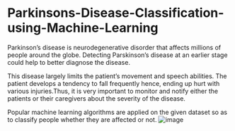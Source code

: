 # Parkinsons-Disease-Classification-using-Machine-Learning
Parkinson’s disease is neurodegenerative disorder that affects millions of people
around the globe. Detecting Parskinson’s disease at an earlier stage could help to better diagnose the disease.

This disease largely limits the patient’s movement and speech abilities. The patient develops a tendency to fall frequently hence, ending up hurt with various injuries.Thus, it is very important to monitor and notify either the patients or their caregivers about the severity of the disease.

Popular machine learning algorithms are applied on the given dataset so as to classify people whether they are affected or not.
![image](https://github.com/Rudhirbabu/Parkinsons-Disease-Classification-using-Machine-Learning/assets/57451819/0747d27e-fe10-4f51-a0f4-3794a6835f1c)
